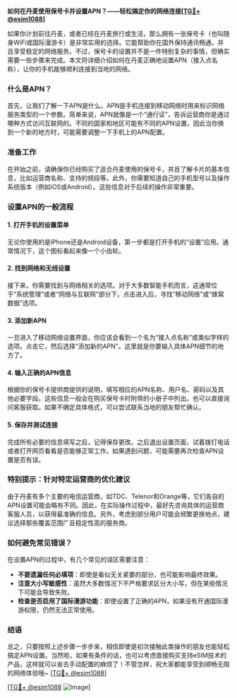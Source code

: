 **如何在丹麦使用保号卡并设置APN？——轻松搞定你的网络连接[[TG💪+ @esim1088](https://t.me/s/esim1088)]**

如果你计划前往丹麦，或者已经在丹麦旅行或生活，那么拥有一张保号卡（也叫随身WiFi或国际漫游卡）是非常实用的选择。它能帮助你在国外保持通讯畅通，并且享受稳定的网络服务。不过，保号卡的设置并不是一件特别复杂的事情，但确实需要一些步骤来完成。本文将详细介绍如何在丹麦正确地设置APN（接入点名称），让你的手机能够顺利连接到当地的网络。

### 什么是APN？

首先，让我们了解一下APN是什么。APN是手机连接到移动网络时用来标识网络服务类型的一个参数。简单来说，APN就像是一个“通行证”，告诉运营商你是通过哪种方式访问互联网的。不同的国家和地区可能有不同的APN设置，因此当你换到一个新的地方时，可能需要调整一下手机上的APN配置。

### 准备工作

在开始之前，请确保你已经购买了适合丹麦使用的保号卡，并且了解卡片的基本信息，比如运营商名称、支持的频段等。此外，你需要知道自己的手机型号以及操作系统版本（例如iOS或Android）。这些信息对于后续的操作非常重要。

### 设置APN的一般流程

#### 1. 打开手机的设置菜单
无论你使用的是iPhone还是Android设备，第一步都是打开手机的“设置”应用。通常情况下，这个图标看起来像一个小齿轮。

#### 2. 找到网络和无线设置
接下来，你需要找到与网络相关的选项。对于大多数智能手机而言，这通常位于“系统管理”或者“网络与互联网”部分下。点击进入后，寻找“移动网络”或“蜂窝数据”选项。

#### 3. 添加新APN
一旦进入了移动网络设置界面，你应该会看到一个名为“接入点名称”或类似字样的选项。点击它，然后选择“添加新的APN”。这里就是你要输入具体APN细节的地方了。

#### 4. 输入正确的APN信息
根据你的保号卡提供商提供的说明，填写相应的APN名称、用户名、密码以及其他必要字段。这些信息一般会在购买保号卡时附带的小册子中列出，也可以直接询问客服获取。如果不确定具体格式，可以尝试联系当地的朋友帮忙确认。

#### 5. 保存并测试连接
完成所有必要的信息填写之后，记得保存更改。之后退出设置页面，试着拨打电话或者打开网页看看是否能够正常工作。如果遇到问题，可能需要再次检查APN设置是否有误。

### 特别提示：针对特定运营商的优化建议

由于丹麦有多个主要的电信运营商，如TDC、Telenor和Orange等，它们各自的APN设置可能会略有不同。因此，在实际操作过程中，最好先咨询具体的运营商客服人员，以获得最准确的信息。另外，考虑到部分用户可能会频繁更换地点，建议选择那些覆盖范围广且稳定性高的服务商。

### 如何避免常见错误？

在设置APN的过程中，有几个常见的误区需要注意：

- **不要遗漏任何必填项**：即使是看似无关紧要的部分，也可能影响最终效果。
- **注意大小写敏感性**：虽然大多数情况下不严格要求区分大小写，但在某些情况下可能会导致失败。
- **检查是否启用了国际漫游功能**：即使设置了正确的APN，如果没有开通国际漫游权限，仍然无法正常使用。

### 结语

总之，只要按照上述步骤一步步来，相信即使是初次接触此类操作的朋友也能轻松搞定APN设置。当然啦，如果有条件的话，也可以考虑直接购买支持eSIM技术的产品，这样就可以省去手动配置的麻烦了！不管怎样，祝大家都能享受到顺畅无阻的网络体验哦~ [[TG💪+ @esim1088](https://t.me/s/esim1088)]

[[TG💪+ @esim1088](https://t.me/s/esim1088) ![Image](https://i.postimg.cc/4NQfJmqS/Snipaste-2025-05-13-00-14-12.png)]